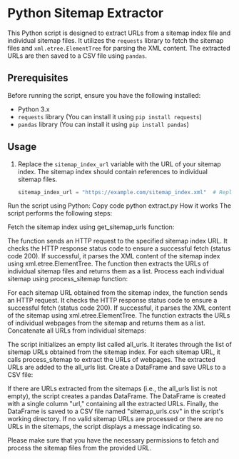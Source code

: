 # Python Sitemap Extractor

This Python script is designed to extract URLs from a sitemap index file and individual sitemap files. It utilizes the `requests` library to fetch the sitemap files and `xml.etree.ElementTree` for parsing the XML content. The extracted URLs are then saved to a CSV file using `pandas`.

## Prerequisites

Before running the script, ensure you have the following installed:

- Python 3.x
- `requests` library (You can install it using `pip install requests`)
- `pandas` library (You can install it using `pip install pandas`)

## Usage

1. Replace the `sitemap_index_url` variable with the URL of your sitemap index. The sitemap index should contain references to individual sitemap files.
   ```python
   sitemap_index_url = "https://example.com/sitemap_index.xml"  # Replace with the URL of your sitemap index
Run the script using Python:
Copy code
python extract.py
How it works
The script performs the following steps:

Fetch the sitemap index using get_sitemap_urls function:

The function sends an HTTP request to the specified sitemap index URL.
It checks the HTTP response status code to ensure a successful fetch (status code 200).
If successful, it parses the XML content of the sitemap index using xml.etree.ElementTree.
The function then extracts the URLs of individual sitemap files and returns them as a list.
Process each individual sitemap using process_sitemap function:

For each sitemap URL obtained from the sitemap index, the function sends an HTTP request.
It checks the HTTP response status code to ensure a successful fetch (status code 200).
If successful, it parses the XML content of the sitemap using xml.etree.ElementTree.
The function extracts the URLs of individual webpages from the sitemap and returns them as a list.
Concatenate all URLs from individual sitemaps:

The script initializes an empty list called all_urls.
It iterates through the list of sitemap URLs obtained from the sitemap index.
For each sitemap URL, it calls process_sitemap to extract the URLs of webpages.
The extracted URLs are added to the all_urls list.
Create a DataFrame and save URLs to a CSV file:

If there are URLs extracted from the sitemaps (i.e., the all_urls list is not empty), the script creates a pandas DataFrame.
The DataFrame is created with a single column "url," containing all the extracted URLs.
Finally, the DataFrame is saved to a CSV file named "sitemap_urls.csv" in the script's working directory.
If no valid sitemap URLs are processed or there are no URLs in the sitemaps, the script displays a message indicating so.

Please make sure that you have the necessary permissions to fetch and process the sitemap files from the provided URL.
